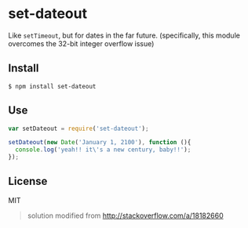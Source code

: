 # set-dateout

Like `setTimeout`, but for dates in the far future.
(specifically, this module overcomes the 32-bit integer overflow issue)


## Install

```shell
$ npm install set-dateout
```


## Use

```javascript
var setDateout = require('set-dateout');

setDateout(new Date('January 1, 2100'), function (){
  console.log('yeah!! it\'s a new century, baby!!');
});
```


## License

MIT

> solution modified from http://stackoverflow.com/a/18182660
